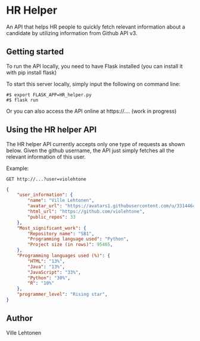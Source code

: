 # HR Helper
An API that helps HR people to quickly fetch relevant information about a candidate by utilizing information from Github API v3.

## Getting started
To run the API locally, you need to have Flask installed (you can install it with pip install flask)

To start this server locally, simply input the following on command line:
```
#$ export FLASK_APP=HR_helper.py
#$ flask run
```

Or you can also access the API online at https://.... (work in progress)

## Using the HR helper API
The HR helper API currently accepts only one type of requests as shown below. Given the github username, the API just simply fetches all the relevant information of this user.

Example:
```
GET http://...?user=violehtone
```

```json
{
    "user_information": {
        "name": "Ville Lehtonen",
        "avatar_url": "https://avatars1.githubusercontent.com/u/33144646?v=4",
        "html_url": "https://github.com/violehtone",
        "public_repos": 33
    },
    "Most_significant_work": {
        "Repository name": "SB1",
        "Programming language used": "Python",
        "Project size (in rows)": 95465,
    },
    "Programming languages used (%)": {
        "HTML": "13%",
        "Java": "13%",
        "JavaScript": "33%",
        "Python": "30%",
        "R": "10%"
    },
    "programmer_level": "Rising star",
}
```

## Author
Ville Lehtonen